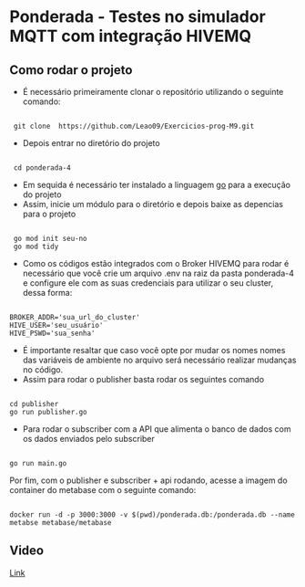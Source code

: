 # Ponderada - Testes no simulador MQTT com integração HIVEMQ

## Como rodar o projeto 
- É necessário primeiramente clonar o repositório utilizando o seguinte comando:
<pre><code>
 git clone  https://github.com/Leao09/Exercicios-prog-M9.git
</code></pre>
- Depois entrar no diretório do projeto
<pre><code>
 cd ponderada-4
</code></pre> 
- Em sequida é necessário ter instalado a linguagem [go](https://go.dev/dl/)  para a execução do projeto 
- Assim, inicie um módulo para o diretório e depois baixe as depencias para o projeto
<pre><code>
 go mod init seu-no
 go mod tidy
</code></pre>
- Como os códigos estão integrados com o Broker HIVEMQ para rodar é necessário que você crie um arquivo .env na raiz da pasta ponderada-4 e configure ele com as suas credenciais para utilizar o seu cluster, dessa forma:
<pre><code>
BROKER_ADDR='sua_url_do_cluster'
HIVE_USER='seu_usuário'
HIVE_PSWD='sua_senha'
</code></pre> 
- É importante resaltar que caso você opte por mudar os nomes nomes das variáveis de ambiente no arquivo será necessário realizar mudanças no código.
- Assim para rodar o publisher basta rodar os seguintes comando 
<pre><code>
cd publisher
go run publisher.go
</code></pre> 
- Para rodar o subscriber com a API que alimenta o banco de dados com os dados enviados pelo subscriber 
<pre><code>
go run main.go
</code></pre> 
Por fim, com o publisher e subscriber + api rodando, acesse a imagem do container do metabase com o seguinte comando:
<pre><code>
docker run -d -p 3000:3000 -v $(pwd)/ponderada.db:/ponderada.db --name metabse metabase/metabase
</code></pre> 

## Video 
[Link](https://youtu.be/InbpkCAIVss)
